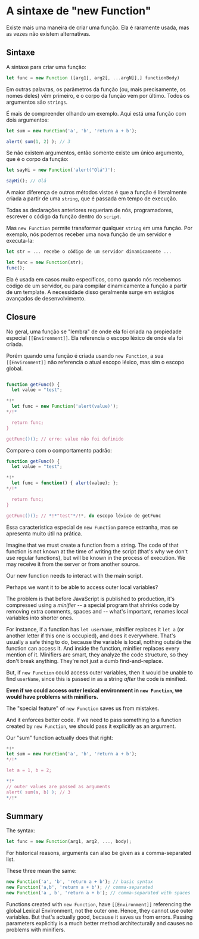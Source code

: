 
# A sintaxe de "new Function"

Existe mais uma maneira de criar uma função. Ela é raramente usada, mas as vezes não existem alternativas.

## Sintaxe

A sintaxe para criar uma função:

```js
let func = new Function ([arg1[, arg2[, ...argN]],] functionBody)
```

Em outras palavras, os parâmetros da função (ou, mais precisamente, os nomes deles) vêm primeiro, e o corpo da função vem por último. Todos os argumentos são `strings`.

É mais de compreender olhando um exemplo. Aqui está uma função com dois argumentos:

```js run
let sum = new Function('a', 'b', 'return a + b'); 

alert( sum(1, 2) ); // 3
```

Se não existem argumentos, então somente existe um único argumento, que é o corpo da função:

```js run
let sayHi = new Function('alert("Olá")');

sayHi(); // Olá
```

A maior diferença de outros métodos vistos é que a função é literalmente criada a partir de uma `string`, que é passada em tempo de execução. 

Todas as declarações anteriores requeriam de nós, programadores, escrever o código da função dentro do `script`.

Mas `new Function` permite transformar qualquer `string` em uma função. Por exemplo, nós podemos receber uma nova função de um servidor e executa-la:

```js
let str = ... recebe o código de um servidor dinamicamente ...

let func = new Function(str);
func();
```

Ela é usada em casos muito específicos, como quando nós recebemos código de um servidor, ou para compilar dinamicamente a função a partir de um template. A necessidade disso geralmente surge em estágios avançados de desenvolvimento.

## Closure

No geral, uma função se "lembra" de onde ela foi criada na propiedade especial `[[Environment]]`. Ela referencia o escopo léxico de onde ela foi criada.

Porém quando uma função é criada usando `new Function`, a sua `[[Environment]]` não referencia o atual escopo léxico, mas sim o escopo global.

```js run

function getFunc() {
  let value = "test";

*!*
  let func = new Function('alert(value)');
*/!*

  return func;
}

getFunc()(); // erro: value não foi definido
```

Compare-a com o comportamento padrão:

```js run 
function getFunc() {
  let value = "test";

*!*
  let func = function() { alert(value); };
*/!*

  return func;
}

getFunc()(); // *!*"test"*/!*, do escopo léxico de getFunc
```

Essa caracteristica especial de `new Function` parece estranha, mas se apresenta muito útil na prática.

Imagine that we must create a function from a string. The code of that function is not known at the time of writing the script (that's why we don't use regular functions), but will be known in the process of execution. We may receive it from the server or from another source.

Our new function needs to interact with the main script.

Perhaps we want it to be able to access outer local variables?

The problem is that before JavaScript is published to production, it's compressed using a *minifier* -- a special program that shrinks code by removing extra comments, spaces and -- what's important, renames local variables into shorter ones.

For instance, if a function has `let userName`, minifier replaces it `let a` (or another letter if this one is occupied), and does it everywhere. That's usually a safe thing to do, because the variable is local, nothing outside the function can access it. And inside the function, minifier replaces every mention of it. Minifiers are smart, they analyze the code structure, so they don't break anything. They're not just a dumb find-and-replace.

But, if `new Function` could access outer variables, then it would be unable to find `userName`, since this is passed in as a string *after* the code is minified.

**Even if we could access outer lexical environment in `new Function`, we would have problems with minifiers.**

The "special feature" of `new Function` saves us from mistakes.

And it enforces better code. If we need to pass something to a function created by `new Function`, we should pass it explicitly as an argument.

Our "sum" function actually does that right:

```js run 
*!*
let sum = new Function('a', 'b', 'return a + b');
*/!*

let a = 1, b = 2;

*!*
// outer values are passed as arguments
alert( sum(a, b) ); // 3
*/!*
```

## Summary

The syntax:

```js
let func = new Function(arg1, arg2, ..., body);
```

For historical reasons, arguments can also be given as a comma-separated list. 

These three mean the same:

```js 
new Function('a', 'b', 'return a + b'); // basic syntax
new Function('a,b', 'return a + b'); // comma-separated
new Function('a , b', 'return a + b'); // comma-separated with spaces
```

Functions created with `new Function`, have `[[Environment]]` referencing the global Lexical Environment, not the outer one. Hence, they cannot use outer variables. But that's actually good, because it saves us from errors. Passing parameters explicitly is a much better method architecturally and causes no problems with minifiers.
